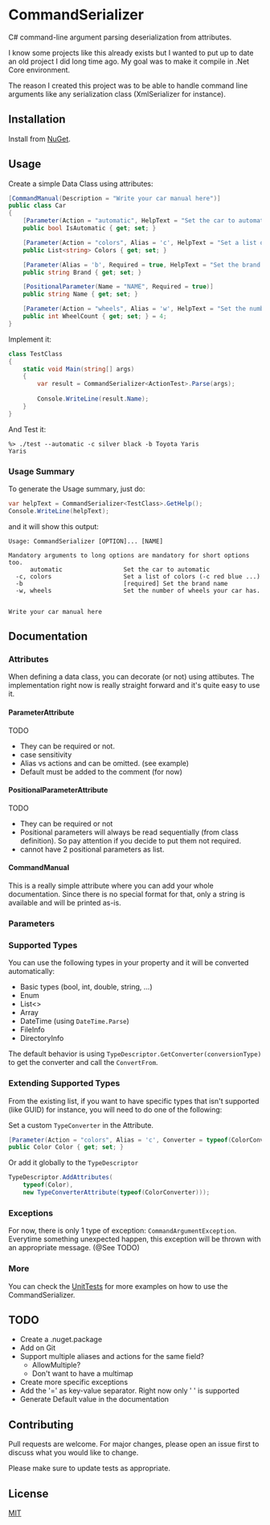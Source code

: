 ﻿# CommandSerializer
C# command-line argument parsing deserialization from attributes.

I know some projects like this already exists but I wanted to put up to date an old 
project I did long time ago. My goal was to make it compile in .Net Core environment.

The reason I created this project was to be able to handle command line arguments like
any serialization class (XmlSerializer for instance).

## Installation
Install from [NuGet](https://www.nuget.org/packages/CommandSerializer.NET).

## Usage

Create a simple Data Class using attributes:

```csharp
[CommandManual(Description = "Write your car manual here")]
public class Car
{
    [Parameter(Action = "automatic", HelpText = "Set the car to automatic")] 
    public bool IsAutomatic { get; set; }

    [Parameter(Action = "colors", Alias = 'c', HelpText = "Set a list of colors (-c red blue ...)")]
    public List<string> Colors { get; set; }

    [Parameter(Alias = 'b', Required = true, HelpText = "Set the brand name")]
    public string Brand { get; set; }

    [PositionalParameter(Name = "NAME", Required = true)]
    public string Name { get; set; }

    [Parameter(Action = "wheels", Alias = 'w', HelpText = "Set the number of wheels your car has.")]
    public int WheelCount { get; set; } = 4;
}
```

Implement it:

```csharp
class TestClass
{
    static void Main(string[] args)
    {
        var result = CommandSerializer<ActionTest>.Parse(args);
        
        Console.WriteLine(result.Name);
    }
}
```

And Test it:

```text
%> ./test --automatic -c silver black -b Toyota Yaris
Yaris
```

### Usage Summary
To generate the Usage summary, just do:
```csharp
var helpText = CommandSerializer<TestClass>.GetHelp();
Console.WriteLine(helpText);
```

and it will show this output:
```text
Usage: CommandSerializer [OPTION]... [NAME]

Mandatory arguments to long options are mandatory for short options too.
      automatic                 Set the car to automatic
  -c, colors                    Set a list of colors (-c red blue ...)
  -b                            [required] Set the brand name
  -w, wheels                    Set the number of wheels your car has.


Write your car manual here
```

## Documentation

### Attributes

When defining a data class, you can decorate (or not) using attibutes. The implementation right
now is really straight forward and it's quite easy to use it.

#### ParameterAttribute

TODO
- They can be required or not.
- case sensitivity
- Alias vs actions and can be omitted. (see example)
- Default must be added to the comment (for now)

#### PositionalParameterAttribute

TODO
- They can be required or not
- Positional parameters will always be read sequentially (from class definition).
  So pay attention if you decide to put them not required.
- cannot have 2 positional parameters as list.

#### CommandManual

This is a really simple attribute where you can add your whole documentation. Since
there is no special format for that, only a string is available and will be printed as-is.

### Parameters

### Supported Types

You can use the following types in your property and it will be converted automatically:

* Basic types (bool, int, double, string, ...)
* Enum
* List<>
* Array
* DateTime (using ``DateTime.Parse``)
* FileInfo
* DirectoryInfo

The default behavior is using ``TypeDescriptor.GetConverter(conversionType)`` to get
the converter and call the ``ConvertFrom``.

### Extending Supported Types

From the existing list, if you want to have specific types that isn't supported (like GUID) 
for instance, you will need to do one of the following:

Set a custom ``TypeConverter`` in the Attribute.

```csharp
[Parameter(Action = "colors", Alias = 'c', Converter = typeof(ColorConverter))]
public Color Color { get; set; }
```

Or add it globally to the ``TypeDescriptor``
```csharp
TypeDescriptor.AddAttributes(
    typeof(Color), 
    new TypeConverterAttribute(typeof(ColorConverter)));
```


### Exceptions

For now, there is only 1 type of exception: ``CommandArgumentException``. Everytime something
unexpected happen, this exception will be thrown with an appropriate message. (@See TODO)

### More

You can check the [UnitTests](ConsoleArgsTests/) for more examples on how to use the CommandSerializer.

## TODO
* Create a .nuget.package
* Add on Git
* Support multiple aliases and actions for the same field? 
  * AllowMultiple? 
  * Don't want to have a multimap
* Create more specific exceptions
* Add the '=' as key-value separator. Right now only ' ' is supported
* Generate Default value in the documentation


## Contributing
Pull requests are welcome. For major changes, please open an issue first to discuss what you would like to change.

Please make sure to update tests as appropriate.

## License

[MIT](https://choosealicense.com/licenses/mit/)